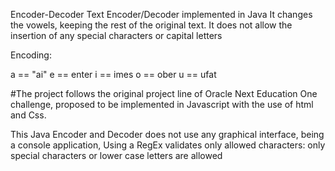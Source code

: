  Encoder-Decoder
Text Encoder/Decoder implemented in Java
It changes the vowels, keeping the rest of the original text. It does not allow the insertion of any special characters or capital letters  

Encoding:

a == "ai"
e == enter
i == imes
o == ober
u == ufat

#The project follows the original project line of Oracle Next Education One challenge, proposed to be implemented in Javascript with the use of html and Css.

This Java Encoder and Decoder does not use any graphical interface, being a console application, 
Using a RegEx validates only allowed characters: only special characters or lower case letters are allowed
